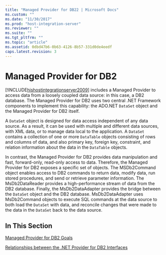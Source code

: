 ```yaml
---
title: "Managed Provider for DB22 | Microsoft Docs"
ms.custom: ""
ms.date: "11/30/2017"
ms.prod: "host-integration-server"
ms.reviewer: ""
ms.suite: ""
ms.tgt_pltfrm: ""
ms.topic: "article"
ms.assetid: 0dbd47b6-0b63-4126-8b57-331d0de4eedf
caps.latest.revision: 3
---
```

# Managed Provider for DB2
[!INCLUDE[hishostintegrationserver2009](../includes/hishostintegrationserver2009-md.md)] includes a Managed Provider to access data from a loosely coupled data source: in this case, a DB2 database. The Managed Provider for DB2 uses two central .NET Framework components to implement this capability: the ADO.NET `DataSet` object and the Managed Provider for DB2 itself.  
  
 A `DataSet` object is designed for data access independent of any data source. As a result, it can be used with multiple and different data sources, with XML data, or to manage data local to the application. A `DataSet` contains a collection of one or more `DataTable` objects consisting of rows and columns of data, and also primary key, foreign key, constraint, and relation information about the data in the `DataTable` objects.  
  
 In contrast, the Managed Provider for DB2 provides data manipulation and fast, forward-only, read-only access to data. Therefore, the Managed Provider for DB2 exposes a specific set of objects. The MSDb2Command object enables access to DB2 commands to return data, modify data, run stored procedures, and send or retrieve parameter information. The MsDb2DataReader provides a high-performance stream of data from the DB2 database. Finally, the MsDb2DataAdapter provides the bridge between the `DataSet` object and the DB2 database. MsDb2DataAdapter uses MsDb2Command objects to execute SQL commands at the data source to both load the `DataSet` with data, and reconcile changes that were made to the data in the `DataSet` back to the data source.  
  
## In This Section  
 [Managed Provider for DB2 Goals](../HIS2010/managed-provider-for-db2-goals2.md)  
  
 [Relationships between the .NET Provider for DB2 Interfaces](../HIS2010/relationships-between-the-net-provider-for-db2-interfaces1.md)